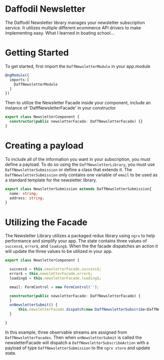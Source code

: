 # Daffodil Newsletter

The Daffodil Newsletter library manages your newsletter subscription service. It utilizes multiple different ecommerce API drivers to make implementing easy. What I learned in boating school...

# Getting Started
To get started, first import the `DaffNewsletterModule` in your app.module

```typescript
@ngModule({
  imports:[
    DaffNewsletterModule
  ]
})
```

Then to utilize the Newsletter Facade inside your component, include an instance of 'DaffNewsletterFacade' in your constructor

```typescript
export class NewsletterComponent {
  constructor(public newsletterFacade: DaffNewsletterFacade) {}
}
```

# Creating a payload
To include all of the information you want in your subscription, you must define a payload. To do so using the `DaffNewsletterLibrary`, you must use `DaffNewsletterSubmission` or define a class that extends it. The `DaffNewsletterSubmission` only contains one variable of `email` to be used as a standard template for the newsletter library.

```ts
export class NewsletterSubmission extends DaffNewsletterSubmission{
  name: string;
  address: string;
}
```

# Utilizing the Facade

The Newsletter Library utilizes a packaged redux library using `ngrx` to help performance and simplify your app. The state contains three values of `success$`, `error$`, and `loading$`. When the the facade dispatches an action it will update the three values to be utilized in your app.

```typescript
export class NewsletterComponent {

  success$ = this.newsletterFacade.success$;
  error$ = this.newsletterFacade.error$;
  loading$ = this.newsletterFacade.loading$;

  email: FormControl = new FormControl('');

  constructor(public newsletterFacade: DaffNewsletterFacade) {
  }
  onNewsletterSubmit() {
      this.newsletterFacade.dispatch(new DaffNewsletterSubscribe<DaffNewsletterSubmission>(this.email.value));
  }

}
```

In this example, three observable streams are assigned from `DaffNewsletterFacades`. Then when `onNewsletterSubmit` is called the newsletterFacade will dispatch a `DaffNewsletterSubscribeAction` with a payload of type `DaffNewsletterSubmission` to the `ngrx store` and update state.

